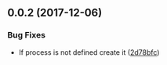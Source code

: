 <a name="0.0.2"></a>
## 0.0.2 (2017-12-06)


### Bug Fixes

* If process is not defined create it ([2d78bfc](https://github.com/mkg20001/karma-processenv-preprocessor/commit/2d78bfc))



